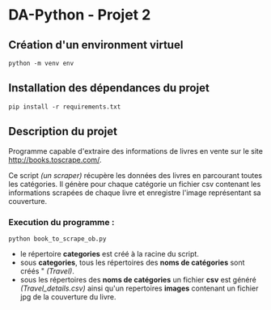 # DA-Python   - Projet 2

## Création d'un environment virtuel
```python -m venv env```

## Installation des dépendances du projet
```pip install -r requirements.txt```

## Description du projet

Programme capable d'extraire des informations de livres en vente sur le site http://books.toscrape.com/.

Ce script _(un scraper)_ récupère les données des livres en parcourant toutes les catégories.
Il génère pour chaque catégorie un fichier csv contenant les informations scrapées de chaque livre
et enregistre l'image représentant sa couverture.

### Execution du programme :
    
```python book_to_scrape_ob.py```
    
- le répertoire **categories** est créé à la racine du script.
- sous **categories**, tous les répertoires des **noms de catégories** sont créés " _(Travel)_.
- sous les répertoires des **noms de catégories** un fichier **csv** est généré _(Travel_details.csv)_ ainsi qu'un repertoires **images** contenant un fichier jpg de la couverture du livre.

